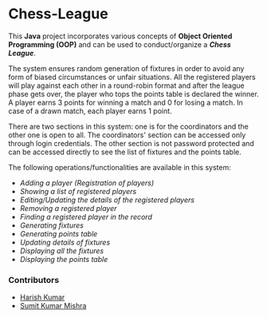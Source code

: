 # Chess-League

This __Java__ project incorporates various concepts of __Object Oriented Programming (OOP)__ and can be used to conduct/organize a *__Chess League__*.

The system ensures random generation of fixtures in order to avoid any form of biased circumstances or unfair situations. All the registered players will play against each other in a round-robin format and after the league phase gets over, the player who tops the points table is declared the winner. A player earns 3 points for winning a match and 0 for losing a match. In case of a drawn match, 
each player earns 1 point.

There are two sections in this system: one is for the coordinators and the other one is open to all. The coordinators' section can be 
accessed only through login credentials. The other section is not password protected and can be accessed directly to see the list of
fixtures and the points table.

The following operations/functionalities are available in this system:
* *Adding a player (Registration of players)*
* *Showing a list of registered players*
* *Editing/Updating the details of the registered players*
* *Removing a registered player*
* *Finding a registered player in the record*
* *Generating fixtures*
* *Generating points table*
* *Updating details of fixtures*
* *Displaying all the fixtures*
* *Displaying the points table*

### Contributors

- [Harish Kumar](https://github.com/harishsuthar11)
- [Sumit Kumar Mishra](https://github.com/sumitmishra27)
